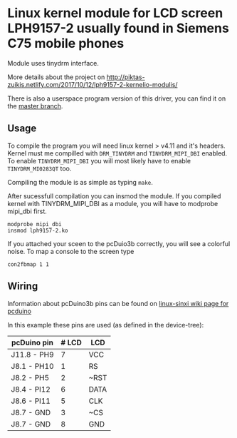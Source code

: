 # Linux kernel module for LCD screen LPH9157-2 usually found in Siemens C75 mobile phones

Module uses tinydrm interface.

More details about the project on http://piktas-zuikis.netlify.com/2017/10/12/lph9157-2-kernelio-modulis/

There is also a userspace program version of this driver, you can find it on the [master branch](https://github.com/piktaszuikis/lph9157-2/tree/master).

## Usage
To compile the program you will need linux kernel > v4.11 and it's headers. Kernel must me compilled with `DRM_TINYDRM` and `TINYDRM_MIPI_DBI` enabled.
To enable `TINYDRM_MIPI_DBI` you will most likely have to enable `TINYDRM_MI0283QT` too.

Compiling the module is as simple as typing `make`.

After sucessfull compilation you can insmod the module. If you compiled kernel with TINYDRM_MIPI_DBI as a module, you will have to modprobe mipi_dbi first.

```
modprobe mipi_dbi
insmod lph9157-2.ko
```

If you attached your sceen to the pcDuio3b correctly, you will see a colorful noise. To map a console to the screen type

```
con2fbmap 1 1
```

## Wiring
Information about pcDuino3b pins can be found on [linux-sinxi wiki page for pcduino](http://linux-sunxi.org/LinkSprite_pcDuino3#Expansion_headers)

In this example these pins are used (as defined in the device-tree):

| pcDuino pin | # LCD | LCD
|-------------|-------|----|
| J11.8 - PH9 | 7 | VCC
| J8.1 - PH10 | 1 |	RS
| J8.2 - PH5  | 2 |	~RST
| J8.4 - PI12 | 6 |	DATA
| J8.6 - PI11 | 5 |	CLK
| J8.7 - GND  | 3 |	~CS
| J8.7 - GND  | 8 |	GND
